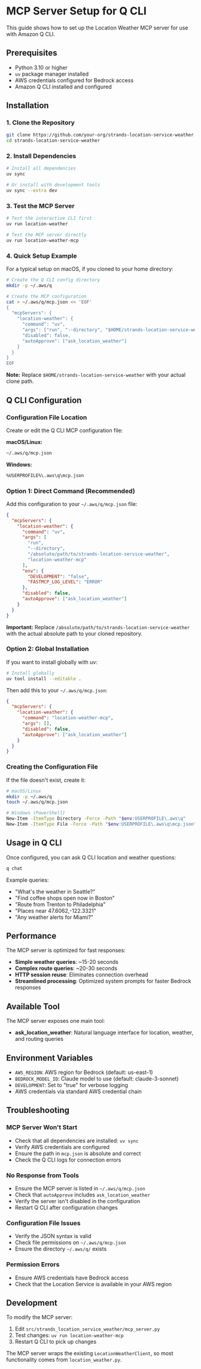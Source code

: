 # MCP Server Setup for Q CLI

This guide shows how to set up the Location Weather MCP server for use with Amazon Q CLI.

## Prerequisites

- Python 3.10 or higher
- `uv` package manager installed
- AWS credentials configured for Bedrock access
- Amazon Q CLI installed and configured

## Installation

### 1. Clone the Repository

```bash
git clone https://github.com/your-org/strands-location-service-weather.git
cd strands-location-service-weather
```

### 2. Install Dependencies

```bash
# Install all dependencies
uv sync

# Or install with development tools
uv sync --extra dev
```

### 3. Test the MCP Server

```bash
# Test the interactive CLI first
uv run location-weather

# Test the MCP server directly
uv run location-weather-mcp
```

### 4. Quick Setup Example

For a typical setup on macOS, if you cloned to your home directory:

```bash
# Create the Q CLI config directory
mkdir -p ~/.aws/q

# Create the MCP configuration
cat > ~/.aws/q/mcp.json << 'EOF'
{
  "mcpServers": {
    "location-weather": {
      "command": "uv",
      "args": ["run", "--directory", "$HOME/strands-location-service-weather", "location-weather-mcp"],
      "disabled": false,
      "autoApprove": ["ask_location_weather"]
    }
  }
}
EOF
```

**Note:** Replace `$HOME/strands-location-service-weather` with your actual clone path.

## Q CLI Configuration

### Configuration File Location

Create or edit the Q CLI MCP configuration file:

**macOS/Linux:**

```bash
~/.aws/q/mcp.json
```

**Windows:**

```bash
%USERPROFILE%\.aws\q\mcp.json
```

### Option 1: Direct Command (Recommended)

Add this configuration to your `~/.aws/q/mcp.json` file:

```json
{
  "mcpServers": {
    "location-weather": {
      "command": "uv",
      "args": [
        "run",
        "--directory",
        "/absolute/path/to/strands-location-service-weather",
        "location-weather-mcp"
      ],
      "env": {
        "DEVELOPMENT": "false",
        "FASTMCP_LOG_LEVEL": "ERROR"
      },
      "disabled": false,
      "autoApprove": ["ask_location_weather"]
    }
  }
}
```

**Important:** Replace `/absolute/path/to/strands-location-service-weather` with the actual absolute path to your cloned repository.

### Option 2: Global Installation

If you want to install globally with uv:

```bash
# Install globally
uv tool install --editable .
```

Then add this to your `~/.aws/q/mcp.json`:

```json
{
  "mcpServers": {
    "location-weather": {
      "command": "location-weather-mcp",
      "args": [],
      "disabled": false,
      "autoApprove": ["ask_location_weather"]
    }
  }
}
```

### Creating the Configuration File

If the file doesn't exist, create it:

```bash
# macOS/Linux
mkdir -p ~/.aws/q
touch ~/.aws/q/mcp.json

# Windows (PowerShell)
New-Item -ItemType Directory -Force -Path "$env:USERPROFILE\.aws\q"
New-Item -ItemType File -Force -Path "$env:USERPROFILE\.aws\q\mcp.json"
```

## Usage in Q CLI

Once configured, you can ask Q CLI location and weather questions:

```bash
q chat
```

Example queries:

- "What's the weather in Seattle?"
- "Find coffee shops open now in Boston"
- "Route from Trenton to Philadelphia"
- "Places near 47.6062,-122.3321"
- "Any weather alerts for Miami?"

## Performance

The MCP server is optimized for fast responses:
- **Simple weather queries**: ~15-20 seconds
- **Complex route queries**: ~20-30 seconds
- **HTTP session reuse**: Eliminates connection overhead
- **Streamlined processing**: Optimized system prompts for faster Bedrock responses

## Available Tool

The MCP server exposes one main tool:

- **ask_location_weather**: Natural language interface for location, weather, and routing queries

## Environment Variables

- `AWS_REGION`: AWS region for Bedrock (default: us-east-1)
- `BEDROCK_MODEL_ID`: Claude model to use (default: claude-3-sonnet)
- `DEVELOPMENT`: Set to "true" for verbose logging
- AWS credentials via standard AWS credential chain

## Troubleshooting

### MCP Server Won't Start

- Check that all dependencies are installed: `uv sync`
- Verify AWS credentials are configured
- Ensure the path in `mcp.json` is absolute and correct
- Check the Q CLI logs for connection errors

### No Response from Tools

- Ensure the MCP server is listed in `~/.aws/q/mcp.json`
- Check that `autoApprove` includes `ask_location_weather`
- Verify the server isn't disabled in the configuration
- Restart Q CLI after configuration changes

### Configuration File Issues

- Verify the JSON syntax is valid
- Check file permissions on `~/.aws/q/mcp.json`
- Ensure the directory `~/.aws/q/` exists

### Permission Errors

- Ensure AWS credentials have Bedrock access
- Check that the Location Service is available in your AWS region

## Development

To modify the MCP server:

1. Edit `src/strands_location_service_weather/mcp_server.py`
2. Test changes: `uv run location-weather-mcp`
3. Restart Q CLI to pick up changes

The MCP server wraps the existing `LocationWeatherClient`, so most functionality comes from `location_weather.py`.
